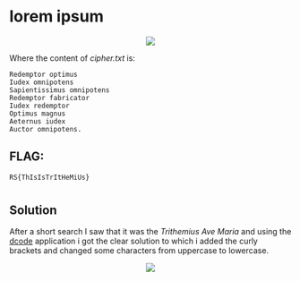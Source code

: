 # lorem ipsum

<p align="center">
  <img src=https://i.postimg.cc/d1GqqZPr/lorem-ipsum.jpg" />
</p>

Where the content of *cipher.txt* is:

```Incompraehensibilis Conseruator.
Redemptor optimus
Iudex omnipotens
Sapientissimus omnipotens
Redemptor fabricator
Iudex redemptor
Optimus magnus
Aeternus iudex
Auctor omnipotens.
```

## FLAG:
`RS{ThIsIsTrItHeMiUs}`

#
## Solution
After a short search I saw that it was the *Trithemius Ave Maria* and using the [dcode](https://www.dcode.fr/enigma-machine-cipher) application i got the clear solution to which i added the curly brackets and changed some characters from uppercase to lowercase.
<p align="center">
  <img src=https://i.postimg.cc/4xLttdLr/Immagine.jpg" />
</p>
